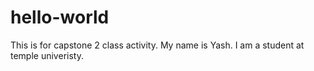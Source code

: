 # hello-world
This is for capstone 2 class activity. 
My name is Yash. I am a student at temple univeristy. 
